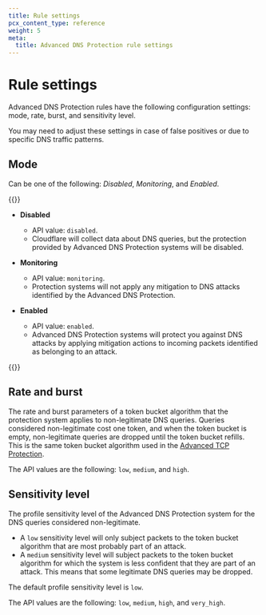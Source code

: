 ```yaml
---
title: Rule settings
pcx_content_type: reference
weight: 5
meta:
  title: Advanced DNS Protection rule settings
---
```


# Rule settings

Advanced DNS Protection rules have the following configuration settings: mode, rate, burst, and sensitivity level.

You may need to adjust these settings in case of false positives or due to specific DNS traffic patterns.

## Mode

Can be one of the following: _Disabled_, _Monitoring_, and _Enabled_.

{{<definitions>}}

* **Disabled**

    * API value: `disabled`.
    * Cloudflare will collect data about DNS queries, but the protection provided by Advanced DNS Protection systems will be disabled.

* **Monitoring**

    * API value: `monitoring`.
    * Protection systems will not apply any mitigation to DNS attacks identified by the Advanced DNS Protection.

* **Enabled**

    * API value: `enabled`.
    * Advanced DNS Protection systems will protect you against DNS attacks by applying mitigation actions to incoming packets identified as belonging to an attack.

{{</definitions>}}

## Rate and burst

The rate and burst parameters of a token bucket algorithm that the protection system applies to non-legitimate DNS queries. Queries considered non-legitimate cost one token, and when the token bucket is empty, non-legitimate queries are dropped until the token bucket refills. This is the same token bucket algorithm used in the [Advanced TCP Protection](/ddos-protection/tcp-protection/).

The API values are the following: `low`, `medium`, and `high`.

## Sensitivity level

The profile sensitivity level of the Advanced DNS Protection system for the DNS queries considered non-legitimate.

* A `low` sensitivity level will only subject packets to the token bucket algorithm that are most probably part of an attack.
* A `medium` sensitivity level will subject packets to the token bucket algorithm for which the system is less confident that they are part of an attack. This means that some legitimate DNS queries may be dropped.

The default profile sensitivity level is `low`.

The API values are the following: `low`, `medium`, `high`, and `very_high`.
